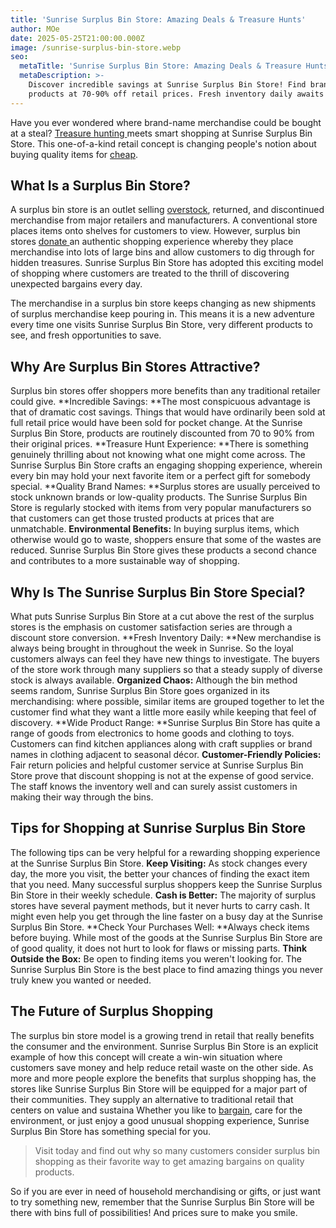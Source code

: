 ```yaml
---
title: 'Sunrise Surplus Bin Store: Amazing Deals & Treasure Hunts'
author: MOe
date: 2025-05-25T21:00:00.000Z
image: /sunrise-surplus-bin-store.webp
seo:
  metaTitle: 'Sunrise Surplus Bin Store: Amazing Deals & Treasure Hunts'
  metaDescription: >-
    Discover incredible savings at Sunrise Surplus Bin Store! Find brand-name
    products at 70-90% off retail prices. Fresh inventory daily awaits you.
---
```


Have you ever wondered where brand-name merchandise could be bought at a steal? [Treasure hunting ](https://lobinstores.com/blog/overstock-bins-a-modern-day-treasure-hunt-for-amazon-returns)meets smart shopping at Sunrise Surplus Bin Store. This one-of-a-kind retail concept is changing people's notion about buying quality items for [cheap](https://lobinstores.com/blog/cheap-high-end-thrift-stores-near-me).

## What Is a Surplus Bin Store?

A surplus bin store is an outlet selling [overstock](https://lobinstores.com/blog/overstock-bins-a-modern-day-treasure-hunt-for-amazon-returns), returned, and discontinued merchandise from major retailers and manufacturers. A conventional store places items onto shelves for customers to view. However, surplus bin stores [donate ](https://lobinstores.com/blog/finding-clothes-donation-bins-near-me-a-complete-guide)an authentic shopping experience whereby they place merchandise into lots of large bins and allow customers to dig through for hidden treasures. Sunrise Surplus Bin Store has adopted this exciting model of shopping where customers are treated to the thrill of discovering unexpected bargains every day.

The merchandise in a surplus bin store keeps changing as new shipments of surplus merchandise keep pouring in. This means it is a new adventure every time one visits Sunrise Surplus Bin Store, very different products to see, and fresh opportunities to save.

## Why Are Surplus Bin Stores Attractive?

Surplus bin stores offer shoppers more benefits than any traditional retailer could give.
**Incredible Savings: **The most conspicuous advantage is that of dramatic cost savings. Things that would have ordinarily been sold at full retail price would have been sold for pocket change. At the Sunrise Surplus Bin Store, products are routinely discounted from 70 to 90% from their original prices.
**Treasure Hunt Experience: **There is something genuinely thrilling about not knowing what one might come across. The Sunrise Surplus Bin Store crafts an engaging shopping experience, wherein every bin may hold your next favorite item or a perfect gift for somebody special.
**Quality Brand Names: **Surplus stores are usually perceived to stock unknown brands or low-quality products. The Sunrise Surplus Bin Store is regularly stocked with items from very popular manufacturers so that customers can get those trusted products at prices that are unmatchable.
**Environmental Benefits:** In buying surplus items, which otherwise would go to waste, shoppers ensure that some of the wastes are reduced. Sunrise Surplus Bin Store gives these products a second chance and contributes to a more sustainable way of shopping.

## Why Is The Sunrise Surplus Bin Store Special?

What puts Sunrise Surplus Bin Store at a cut above the rest of the surplus stores is the emphasis on customer satisfaction series are through a discount store conversion.
**Fresh Inventory Daily: **New merchandise is always being brought in throughout the week in Sunrise. So the loyal customers always can feel they have new things to investigate. The buyers of the store work through many suppliers so that a steady supply of diverse stock is always available.
**Organized Chaos:** Although the bin method seems random, Sunrise Surplus Bin Store goes organized in its merchandising: where possible, similar items are grouped together to let the customer find what they want a little more easily while keeping that feel of discovery.
**Wide Product Range: **Sunrise Surplus Bin Store has quite a range of goods from electronics to home goods and clothing to toys. Customers can find kitchen appliances along with craft supplies or brand names in clothing adjacent to seasonal décor.
**Customer-Friendly Policies:** Fair return policies and helpful customer service at Sunrise Surplus Bin Store prove that discount shopping is not at the expense of good service. The staff knows the inventory well and can surely assist customers in making their way through the bins.

## Tips for Shopping at Sunrise Surplus Bin Store

The following tips can be very helpful for a rewarding shopping experience at the Sunrise Surplus Bin Store.
**Keep Visiting:** As stock changes every day, the more you visit, the better your chances of finding the exact item that you need. Many successful surplus shoppers keep the Sunrise Surplus Bin Store in their weekly schedule.
**Cash is Better:** The majority of surplus stores have several payment methods, but it never hurts to carry cash. It might even help you get through the line faster on a busy day at the Sunrise Surplus Bin Store.
**Check Your Purchases Well: **Always check items before buying. While most of the goods at the Sunrise Surplus Bin Store are of good quality, it does not hurt to look for flaws or missing parts.
**Think Outside the Box:** Be open to finding items you weren't looking for. The Sunrise Surplus Bin Store is the best place to find amazing things you never truly knew you wanted or needed.

## The Future of Surplus Shopping

The surplus bin store model is a growing trend in retail that really benefits the consumer and the environment. Sunrise Surplus Bin Store is an explicit example of how this concept will create a win-win situation where customers save money and help reduce retail waste on the other side.
As more and more people explore the benefits that surplus shopping has, the stores like Sunrise Surplus Bin Store will be equipped for a major part of their communities. They supply an alternative to traditional retail that centers on value and sustaina
Whether you like to [bargain](https://lobinstores.com/blog/bargain-stores), care for the environment, or just enjoy a good unusual shopping experience, Sunrise Surplus Bin Store has something special for you. 

> Visit today and find out why so many customers consider surplus bin shopping as their favorite way to get amazing bargains on quality products.


So if you are ever in need of household merchandising or gifts, or just want to try something new, remember that the Sunrise Surplus Bin Store will be there with bins full of possibilities! And prices sure to make you smile.
